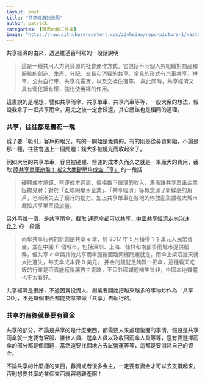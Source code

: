 ```yaml
---
layout: post
title: "共享經濟的迷思"
author: patrick
categories: [深思的兩三件事]
image: "https://raw.githubusercontent.com/zivhsiao/repo-picture-1/master/images/daily/26onmoney1-master1050.jpg"  
---
```


共享經濟的由來，透過維基百科寫的一段話說明

> 這是一種共用人力與資源的社會運作方式。它包括不同個人與組織對商品和服務的創造、生產、分配、交易和消費的共享。常見的形式有汽車共享、拼車、公共自行車、共享充電寶，以及交換住宿等。
> 與此同時，共享經濟又具有弱化擁有權，強化使用權的作用。

這裏說的是理想，譬如共享雨傘、共享單車、共享汽車等等，一般大衆的想法，假設我拿了一把共享雨傘，用完之後一定會歸還，其它應該也是相同的道理。

### 共享，往往都是曇花一現

爲了要「吸引」客戶的眼光，有的一開始是免費的，有的則是從募資開始，不論是那一種，往往會遇上一個問題：錢大多被燒光而收起來了。

例如大陸的共享單車，容易被硬體、營運的成本久而久之就是一筆龐大的費用，截取 [陸共享單車崩盤！ 被2大關鍵壓垮成空「享」](https://theme.udn.com/theme/story/6774/3557963) 的一段話

> 硬體成本燒錢、營運成本過高、價格戰下微薄的收入，漸漸讓共享單車企業捉襟見肘；對於「互聯網單車企業」、「共享經濟」等概念過了新鮮感的用戶，也漸漸失去了騎行的動力。加上共享單車在各地的停放亂象讓各大城市嚴控共享單車投放量。

另外再說一個，是共享雨傘，截取 [連雨傘都可以共享，中國共享經濟走向泡沫化？](http://technews.tw/2017/07/13/sharing-umbrella-in-china/) 的一段話 

> 雨傘共享行列的新創是共享 e 傘，於 2017 年 5 月獲得 1 千萬元人民幣資金，並在中國 11 個城市，包括深圳、上海、桂林和南部多雨城市提供服務，但共享 e 傘與其他共享雨傘服務面臨同樣問題就是，雨傘上架沒幾天就大批遺失，每支傘成本要 9 美元。
> 押金的錢就足夠買一把傘，這種看天吃飯的行業是否真能獲得廣告主青睞，不只外國媒體啼笑皆非，中國本地媒體也不太看好。

共享經濟是很好，不過因爲投資人、創業者開始把越來越多的事物炒作為「共享OO」，不是每個東西都能夠拿來做「共享」去執行的。

### 共享的背後就是要有資金

共享的部分，不論是共享的是什麼東西，都需要人來處理後面的事情，假設是共享雨傘就一定要有客服、維修人員、送傘人員以及收回雨傘人員等等，還有要選擇雨傘的部分都是個問題，當然還要找個地方去試營運等等，這都是要消耗自己的資金。

不論共享的什麼樣的東西，募資或者很多金主，一定要有資金才可以去支撐起來，否則想要共享的某個東西就容易難產啊！